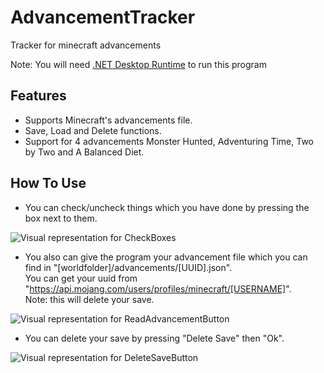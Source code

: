 # AdvancementTracker
Tracker for minecraft advancements

Note: You will need [.NET Desktop Runtime](https://dotnet.microsoft.com/download/dotnet/5.0) to run this program
## Features

- Supports Minecraft's advancements file.
- Save, Load and Delete functions.
- Support for 4 advancements Monster Hunted, Adventuring Time, Two by Two and A Balanced Diet.

## How To Use 

- You can check/uncheck things which you have done by pressing the box next to them.

![Visual representation for CheckBoxes](https://i.imgur.com/ImV55fA.png)

- You also can give the program your advancement file which you can find in "[worldfolder]/advancements/[UUID].json".   
You can get your uuid from "https://api.mojang.com/users/profiles/minecraft/[USERNAME]".   
Note: this will delete your save.

![Visual representation for ReadAdvancementButton](https://i.imgur.com/N8ZcGAq.png)

- You can delete your save by pressing "Delete Save" then "Ok".

![Visual representation for DeleteSaveButton](https://i.imgur.com/3BHvefx.png)
